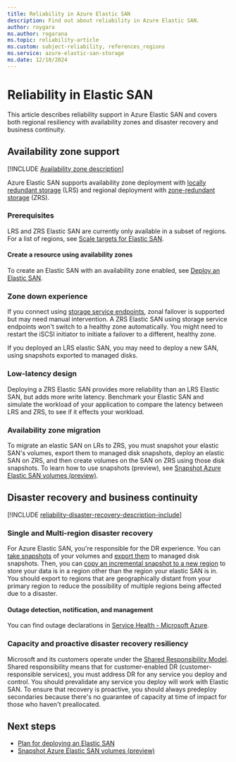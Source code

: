 ```yaml
---
title: Reliability in Azure Elastic SAN
description: Find out about reliability in Azure Elastic SAN.
author: roygara
ms.author: rogarana
ms.topic: reliability-article
ms.custom: subject-reliability, references_regions
ms.service: azure-elastic-san-storage
ms.date: 12/10/2024
---
```


# Reliability in Elastic SAN

This article describes reliability support in Azure Elastic SAN and covers both regional resiliency with availability zones and disaster recovery and business continuity.

## Availability zone support

[!INCLUDE [Availability zone description](includes/reliability-availability-zone-description-include.md)]

Azure Elastic SAN supports availability zone deployment with [locally redundant storage](../storage/elastic-san/elastic-san-planning.md#locally-redundant-storage) (LRS) and regional deployment with [zone-redundant storage](../storage/elastic-san/elastic-san-planning.md#zone-redundant-storage) (ZRS).

### Prerequisites

LRS and ZRS Elastic SAN are currently only available in a subset of regions. For a list of regions, see [Scale targets for Elastic SAN](../storage/elastic-san/elastic-san-scale-targets.md).


#### Create a resource using availability zones

To create an Elastic SAN with an availability zone enabled, see [Deploy an Elastic SAN](../storage/elastic-san/elastic-san-create.md).


### Zone down experience

If you connect using [storage service endpoints](../storage/elastic-san/elastic-san-networking-concepts.md#storage-service-endpoints), zonal failover is supported but may need manual intervention. A ZRS Elastic SAN using storage service endpoints won't switch to a healthy zone automatically. You might need to restart the iSCSI initiator to initiate a failover to a different, healthy zone.

If you deployed an LRS elastic SAN, you may need to deploy a new SAN, using snapshots exported to managed disks.

### Low-latency design

Deploying a ZRS Elastic SAN provides more reliability than an LRS Elastic SAN, but adds more write latency. Benchmark your Elastic SAN and simulate the workload of your application to compare the latency between LRS and ZRS, to see if it effects your workload.

### Availability zone migration

To migrate an elastic SAN on LRs to ZRS, you must snapshot your elastic SAN's volumes, export them to managed disk snapshots, deploy an elastic SAN on ZRS, and then create volumes on the SAN on ZRS using those disk snapshots. To learn how to use snapshots (preview), see [Snapshot Azure Elastic SAN volumes (preview)](../storage/elastic-san/elastic-san-snapshots.md).

## Disaster recovery and business continuity

[!INCLUDE [reliability-disaster-recovery-description-include](includes/reliability-disaster-recovery-description-include.md)]

### Single and Multi-region disaster recovery

For Azure Elastic SAN, you're responsible for the DR experience. You can [take snapshots](../storage/elastic-san/elastic-san-snapshots.md) of your volumes and [export them](../storage/elastic-san/elastic-san-snapshots.md#export-volume-snapshot) to managed disk snapshots. Then, you can [copy an incremental snapshot to a new region](/azure/virtual-machines/disks-copy-incremental-snapshot-across-regions) to store your data is in a region other than the region your elastic SAN is in. You should export to regions that are geographically distant from your primary region to reduce the possibility of multiple regions being affected due to a disaster.

#### Outage detection, notification, and management

You can find outage declarations in [Service Health - Microsoft Azure](https://portal.azure.com/#view/Microsoft_Azure_Health/AzureHealthBrowseBlade/~/serviceIssues). 

### Capacity and proactive disaster recovery resiliency

Microsoft and its customers operate under the [Shared Responsibility Model](./availability-zones-overview.md#shared-responsibility-model). Shared responsibility means that for customer-enabled DR (customer-responsible services), you must address DR for any service you deploy and control. You should prevalidate any service you deploy will work with Elastic SAN. To ensure that recovery is proactive, you should always predeploy secondaries because there's no guarantee of capacity at time of impact for those who haven't preallocated.

## Next steps

- [Plan for deploying an Elastic SAN](../storage/elastic-san/elastic-san-planning.md)
- [Snapshot Azure Elastic SAN volumes (preview)](../storage/elastic-san/elastic-san-snapshots.md)
